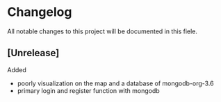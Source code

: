 # Changelog

All notable changes to this project will be documented in this fiele.

## [Unrelease]

Added  

- poorly visualization on the map and a database of mongodb-org-3.6  
- primary login and register function with mongodb